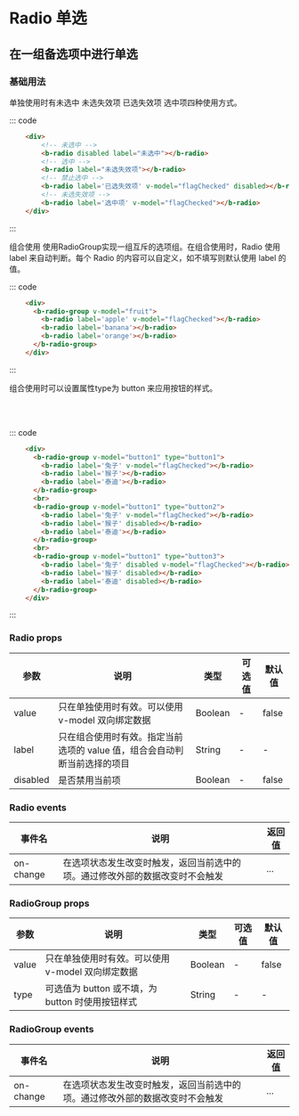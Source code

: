 # Radio 单选
在一组备选项中进行单选
-----
### 基础用法
单独使用时有未选中 未选失效项 已选失效项 选中项四种使用方式。
<div class="example">
    <div class="example-box">
        <div>
             <!-- 未选中 -->
            <b-radio disabled label="未选中"></b-radio>
            <!-- 选中 -->
            <b-radio label="未选失效项"></b-radio>
            <!-- 禁止选中 -->
            <b-radio label='已选失效项' v-model="flagChecked" disabled></b-radio>
            <!-- 未选失效项 -->
            <b-radio label='选中项' v-model="flagChecked"></b-radio>
        </div>
</div>
<script>
export default {
  data () {
    return {
      flagChecked: true,
      fruit: 'orange',
      button1: '兔子',
      button2: '兔子',
      button3: '兔子'
    }
  }
}
</script>


::: code
```html
    <div>
        <!-- 未选中 -->
        <b-radio disabled label="未选中"></b-radio>
        <!-- 选中 -->
        <b-radio label="未选失效项"></b-radio>
        <!-- 禁止选中 -->
        <b-radio label='已选失效项' v-model="flagChecked" disabled></b-radio>
        <!-- 未选失效项 -->
        <b-radio label='选中项' v-model="flagChecked"></b-radio>
    </div>
```
:::
</div>

组合使用 使用RadioGroup实现一组互斥的选项组。在组合使用时，Radio 使用 label 来自动判断。每个 Radio 的内容可以自定义，如不填写则默认使用 label 的值。
<div class="example">
    <div class="example-box">
      <b-radio-group v-model="fruit">
        <b-radio label='apple' v-model="flagChecked"></b-radio>
        <b-radio label='banana'></b-radio>
        <b-radio label='orange'></b-radio>
      </b-radio-group>
</div>


::: code
```html
    <div>
      <b-radio-group v-model="fruit">
        <b-radio label='apple' v-model="flagChecked"></b-radio>
        <b-radio label='banana'></b-radio>
        <b-radio label='orange'></b-radio>
      </b-radio-group>
    </div>
```
:::
</div>

组合使用时可以设置属性type为 button 来应用按钮的样式。
<div class="example">
    <div class="example-box">
      <b-radio-group v-model="button1" type="button1">
        <b-radio label='兔子' v-model="flagChecked"></b-radio>
        <b-radio label='猴子'></b-radio>
        <b-radio label='泰迪'></b-radio>
      </b-radio-group>
      <br>
      <b-radio-group v-model="button1" type="button2">
        <b-radio label='兔子' v-model="flagChecked"></b-radio>
        <b-radio label='猴子' disabled></b-radio>
        <b-radio label='泰迪'></b-radio>
      </b-radio-group>
      <br>
      <b-radio-group v-model="button1" type="button3">
        <b-radio label='兔子' disabled v-model="flagChecked"></b-radio>
        <b-radio label='猴子' disabled></b-radio>
        <b-radio label='泰迪' disabled></b-radio>
      </b-radio-group>
</div>


::: code
```html
    <div>
      <b-radio-group v-model="button1" type="button1">
        <b-radio label='兔子' v-model="flagChecked"></b-radio>
        <b-radio label='猴子'></b-radio>
        <b-radio label='泰迪'></b-radio>
      </b-radio-group>
      <br>
      <b-radio-group v-model="button1" type="button2">
        <b-radio label='兔子' v-model="flagChecked"></b-radio>
        <b-radio label='猴子' disabled></b-radio>
        <b-radio label='泰迪'></b-radio>
      </b-radio-group>
      <br>
      <b-radio-group v-model="button1" type="button3">
        <b-radio label='兔子' disabled v-model="flagChecked"></b-radio>
        <b-radio label='猴子' disabled></b-radio>
        <b-radio label='泰迪' disabled></b-radio>
      </b-radio-group>
    </div>
```
:::
</div>

### Radio props
| 参数      | 说明    | 类型      | 可选值       | 默认值   |
|---------- |-------- |---------- |-------------  |-------- |
| value     |  只在单独使用时有效。可以使用 v-model 双向绑定数据   | Boolean  |  -    |    false   |
| label     |  只在组合使用时有效。指定当前选项的 value 值，组合会自动判断当前选择的项目   | String    |  -|     -  |
| disabled     | 是否禁用当前项	   | Boolean    |  -  |     false  |


### Radio events
| 事件名	      | 说明	    | 返回值 |
|---------- |-------- |---------- |
| on-change     |  在选项状态发生改变时触发，返回当前选中的项。通过修改外部的数据改变时不会触发   |  ...  |


### RadioGroup props
| 参数      | 说明    | 类型      | 可选值       | 默认值   |
|---------- |-------- |---------- |-------------  |-------- |
| value     |  只在单独使用时有效。可以使用 v-model 双向绑定数据   | Boolean  |  -    |    false   |
| type     |  可选值为 button 或不填，为 button 时使用按钮样式   | String    |  -|     -  |

### RadioGroup events
| 事件名	      | 说明	    | 返回值 |
|---------- |-------- |---------- |
| on-change     |  在选项状态发生改变时触发，返回当前选中的项。通过修改外部的数据改变时不会触发   |  ...  |

